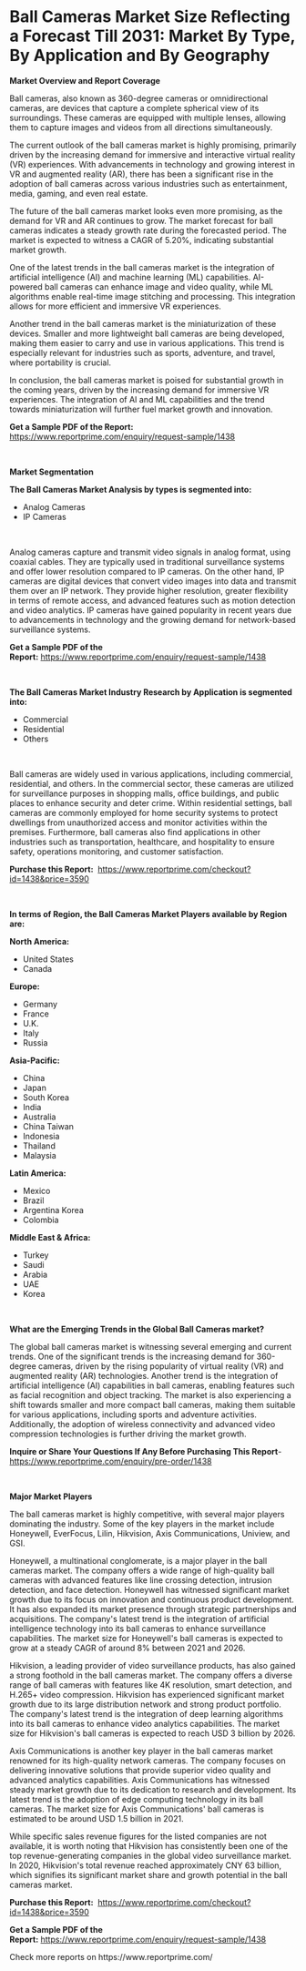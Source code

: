 <p><h1>Ball Cameras Market Size Reflecting a Forecast Till 2031: Market By Type, By Application and By Geography</h1></p><p><strong>Market Overview and Report Coverage</strong></p>
<p><p>Ball cameras, also known as 360-degree cameras or omnidirectional cameras, are devices that capture a complete spherical view of its surroundings. These cameras are equipped with multiple lenses, allowing them to capture images and videos from all directions simultaneously.</p><p>The current outlook of the ball cameras market is highly promising, primarily driven by the increasing demand for immersive and interactive virtual reality (VR) experiences. With advancements in technology and growing interest in VR and augmented reality (AR), there has been a significant rise in the adoption of ball cameras across various industries such as entertainment, media, gaming, and even real estate.</p><p>The future of the ball cameras market looks even more promising, as the demand for VR and AR continues to grow. The market forecast for ball cameras indicates a steady growth rate during the forecasted period. The market is expected to witness a CAGR of 5.20%, indicating substantial market growth.</p><p>One of the latest trends in the ball cameras market is the integration of artificial intelligence (AI) and machine learning (ML) capabilities. AI-powered ball cameras can enhance image and video quality, while ML algorithms enable real-time image stitching and processing. This integration allows for more efficient and immersive VR experiences.</p><p>Another trend in the ball cameras market is the miniaturization of these devices. Smaller and more lightweight ball cameras are being developed, making them easier to carry and use in various applications. This trend is especially relevant for industries such as sports, adventure, and travel, where portability is crucial.</p><p>In conclusion, the ball cameras market is poised for substantial growth in the coming years, driven by the increasing demand for immersive VR experiences. The integration of AI and ML capabilities and the trend towards miniaturization will further fuel market growth and innovation.</p></p>
<p><strong>Get a Sample PDF of the Report:</strong> <a href="https://www.reportprime.com/enquiry/request-sample/1438">https://www.reportprime.com/enquiry/request-sample/1438</a></p>
<p>&nbsp;</p>
<p><strong>Market Segmentation</strong></p>
<p><strong>The Ball Cameras Market Analysis by types is segmented into:</strong></p>
<p><ul><li>Analog Cameras</li><li>IP Cameras</li></ul></p>
<p>&nbsp;</p>
<p><p>Analog cameras capture and transmit video signals in analog format, using coaxial cables. They are typically used in traditional surveillance systems and offer lower resolution compared to IP cameras. On the other hand, IP cameras are digital devices that convert video images into data and transmit them over an IP network. They provide higher resolution, greater flexibility in terms of remote access, and advanced features such as motion detection and video analytics. IP cameras have gained popularity in recent years due to advancements in technology and the growing demand for network-based surveillance systems.</p></p>
<p><strong>Get a Sample PDF of the Report:</strong>&nbsp;<a href="https://www.reportprime.com/enquiry/request-sample/1438">https://www.reportprime.com/enquiry/request-sample/1438</a></p>
<p>&nbsp;</p>
<p><strong>The Ball Cameras Market Industry Research by Application is segmented into:</strong></p>
<p><ul><li>Commercial</li><li>Residential</li><li>Others</li></ul></p>
<p>&nbsp;</p>
<p><p>Ball cameras are widely used in various applications, including commercial, residential, and others. In the commercial sector, these cameras are utilized for surveillance purposes in shopping malls, office buildings, and public places to enhance security and deter crime. Within residential settings, ball cameras are commonly employed for home security systems to protect dwellings from unauthorized access and monitor activities within the premises. Furthermore, ball cameras also find applications in other industries such as transportation, healthcare, and hospitality to ensure safety, operations monitoring, and customer satisfaction.</p></p>
<p><strong>Purchase this Report:</strong>&nbsp; <a href="https://www.reportprime.com/checkout?id=1438&price=3590">https://www.reportprime.com/checkout?id=1438&price=3590</a></p>
<p>&nbsp;</p>
<p><strong>In terms of Region, the Ball Cameras Market Players available by Region are:</strong></p>
<p>
    <p> <strong> North America: </strong>
        <ul>
            <li>United States</li>
            <li>Canada</li>
        </ul>
        </p> 
    <p> <strong> Europe: </strong>
        <ul>
            <li>Germany</li>
            <li>France</li>
            <li>U.K.</li>
            <li>Italy</li>
            <li>Russia</li>
        </ul>
        </p> 
    <p> <strong> Asia-Pacific: </strong>
        <ul>
            <li>China</li>
            <li>Japan</li>
            <li>South Korea</li>
            <li>India</li>
            <li>Australia</li>
            <li>China Taiwan</li>
            <li>Indonesia</li>
            <li>Thailand</li>
            <li>Malaysia</li>
        </ul>
        </p> 
    <p> <strong> Latin America: </strong>
        <ul>
            <li>Mexico</li>
            <li>Brazil</li>
            <li>Argentina Korea</li>
            <li>Colombia</li>
        </ul>
        </p> 
    <p> <strong> Middle East & Africa: </strong>
        <ul>
            <li>Turkey</li>
            <li>Saudi</li>
            <li>Arabia</li>
            <li>UAE</li>
            <li>Korea</li>
        </ul>
    </p>
    </p>
<p>&nbsp;</p>
<p><strong>What are the Emerging Trends in the Global Ball Cameras market?</strong></p>
<p><p>The global ball cameras market is witnessing several emerging and current trends. One of the significant trends is the increasing demand for 360-degree cameras, driven by the rising popularity of virtual reality (VR) and augmented reality (AR) technologies. Another trend is the integration of artificial intelligence (AI) capabilities in ball cameras, enabling features such as facial recognition and object tracking. The market is also experiencing a shift towards smaller and more compact ball cameras, making them suitable for various applications, including sports and adventure activities. Additionally, the adoption of wireless connectivity and advanced video compression technologies is further driving the market growth.</p></p>
<p><strong>Inquire or Share Your Questions If Any Before Purchasing This Report</strong>- <a href="https://www.reportprime.com/enquiry/pre-order/1438">https://www.reportprime.com/enquiry/pre-order/1438</a></p>
<p>&nbsp;</p>
<p><strong>Major Market Players</strong></p>
<p><p>The ball cameras market is highly competitive, with several major players dominating the industry. Some of the key players in the market include Honeywell, EverFocus, Lilin, Hikvision, Axis Communications, Uniview, and GSI. </p><p>Honeywell, a multinational conglomerate, is a major player in the ball cameras market. The company offers a wide range of high-quality ball cameras with advanced features like line crossing detection, intrusion detection, and face detection. Honeywell has witnessed significant market growth due to its focus on innovation and continuous product development. It has also expanded its market presence through strategic partnerships and acquisitions. The company's latest trend is the integration of artificial intelligence technology into its ball cameras to enhance surveillance capabilities. The market size for Honeywell's ball cameras is expected to grow at a steady CAGR of around 8% between 2021 and 2026.</p><p>Hikvision, a leading provider of video surveillance products, has also gained a strong foothold in the ball cameras market. The company offers a diverse range of ball cameras with features like 4K resolution, smart detection, and H.265+ video compression. Hikvision has experienced significant market growth due to its large distribution network and strong product portfolio. The company's latest trend is the integration of deep learning algorithms into its ball cameras to enhance video analytics capabilities. The market size for Hikvision's ball cameras is expected to reach USD 3 billion by 2026.</p><p>Axis Communications is another key player in the ball cameras market renowned for its high-quality network cameras. The company focuses on delivering innovative solutions that provide superior video quality and advanced analytics capabilities. Axis Communications has witnessed steady market growth due to its dedication to research and development. Its latest trend is the adoption of edge computing technology in its ball cameras. The market size for Axis Communications' ball cameras is estimated to be around USD 1.5 billion in 2021.</p><p>While specific sales revenue figures for the listed companies are not available, it is worth noting that Hikvision has consistently been one of the top revenue-generating companies in the global video surveillance market. In 2020, Hikvision's total revenue reached approximately CNY 63 billion, which signifies its significant market share and growth potential in the ball cameras market.</p></p>
<p><strong>Purchase this Report:</strong>&nbsp;&nbsp;<a href="https://www.reportprime.com/checkout?id=1438&price=3590">https://www.reportprime.com/checkout?id=1438&price=3590</a></p>
<p></p>
<p><strong>Get a Sample PDF of the Report:</strong>&nbsp;<a href="https://www.reportprime.com/enquiry/request-sample/1438">https://www.reportprime.com/enquiry/request-sample/1438</a></p>
<p>Check more reports on https://www.reportprime.com/</p>